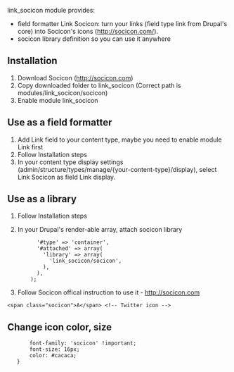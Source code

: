 link_socicon module provides:
- field formatter Link Socicon: turn your links (field type link from Drupal's core) into Socicon's icons (http://socicon.com/). 
- socicon library definition so you can use it anywhere

Installation
---

1. Download Socicon (http://socicon.com)
2. Copy downloaded folder to link_socicon (Correct path is modules/link_socicon/socicon)
3. Enable module link_socicon

Use as a field formatter
---

1. Add Link field to your content type, maybe you need to enable module Link first
2. Follow Installation steps
3. In your content type display settings (admin/structure/types/manage/{your-content-type}/display), select Link Socicon
as field Link display.

Use as a library
---

1. Follow Installation steps
2. In your Drupal's render-able array, attach socicon library

    ```$elements = array(
          '#type' => 'container',
          '#attached' => array(
            'library' => array(
              'link_socicon/socicon',
            ),
          ),
        );
    ```
    
3. Follow Socicon offical instruction to use it - http://socicon.com

  ```
  <span class="socicon">A</span> <!-- Twitter icon -->
  ```

Change icon color, size
---

```.socicon {
       font-family: 'socicon' !important;
       font-size: 16px;
       color: #cacaca;
   }
```